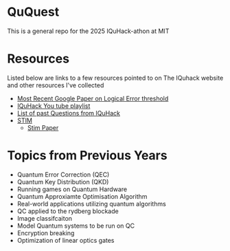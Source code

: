 # QuQuest
This is a general repo for the 2025 IQuHack-athon at MIT

# Resources
Listed below are links to a few resources pointed to on The IQuhack website and other resources I've collected

- [Most Recent Google Paper on Logical Error threshold](https://github.com/whutzel89/qquest/blob/main/DOCS/240813687v1_241220_102454.pdf)
- [IQuHack You tube playlist](https://www.youtube.com/playlist?list=PL3wgeHwlaZxnM9LvM9jcZWxlM0SefysRT)
- [List of past Questions from IQuHack](https://github.com/iquhack)
- [STIM](https://github.com/quantumlib/Stim)
    - [Stim Paper](https://quantum-journal.org/papers/q-2021-07-06-497/)
 
# Topics from Previous Years
- Quantum Error Correction (QEC)
- Quantum Key Distribution (QKD)
- Running games on Quantum Hardware
- Quantum Approxiamte Optimisation Algorithm
- Real-world applications utilizing quantum algorithms
- QC applied to the rydberg blockade
- Image classifcaiton
- Model Quantum systems to be run on QC
- Encryption breaking
- Optimization of linear optics gates
